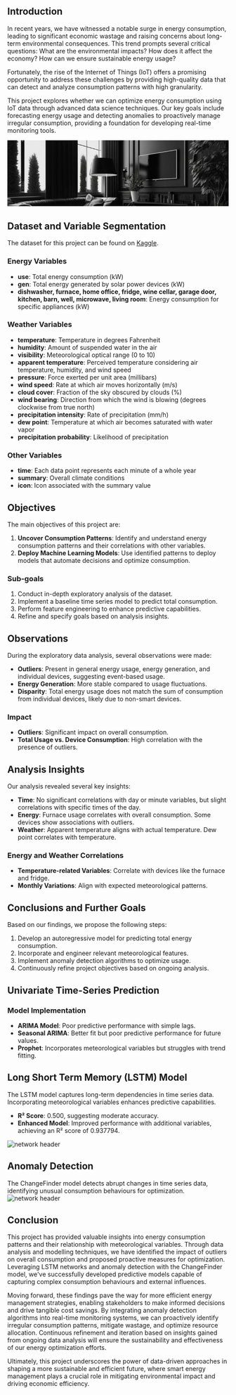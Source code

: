 ## Introduction
In recent years, we have witnessed a notable surge in energy consumption, leading to significant economic wastage and raising concerns about long-term environmental consequences. This trend prompts several critical questions: What are the environmental impacts? How does it affect the economy? How can we ensure sustainable energy usage?

Fortunately, the rise of the Internet of Things (IoT) offers a promising opportunity to address these challenges by providing high-quality data that can detect and analyze consumption patterns with high granularity.

This project explores whether we can optimize energy consumption using IoT data through advanced data science techniques. Our key goals include forecasting energy usage and detecting anomalies to proactively manage irregular consumption, providing a foundation for developing real-time monitoring tools.

![network header](assets/pr2_084C19A064DFE7EAE88C.jpg)
## Dataset and Variable Segmentation
The dataset for this project can be found on [Kaggle](https://www.kaggle.com/datasets/taranvee/smart-home-dataset-with-weather-information).

### Energy Variables
- **use**: Total energy consumption (kW)
- **gen**: Total energy generated by solar power devices (kW)
- **dishwasher, furnace, home office, fridge, wine cellar, garage door, kitchen, barn, well, microwave, living room**: Energy consumption for specific appliances (kW)

### Weather Variables
- **temperature**: Temperature in degrees Fahrenheit
- **humidity**: Amount of suspended water in the air
- **visibility**: Meteorological optical range (0 to 10)
- **apparent temperature**: Perceived temperature considering air temperature, humidity, and wind speed
- **pressure**: Force exerted per unit area (millibars)
- **wind speed**: Rate at which air moves horizontally (m/s)
- **cloud cover**: Fraction of the sky obscured by clouds (%)
- **wind bearing**: Direction from which the wind is blowing (degrees clockwise from true north)
- **precipitation intensity**: Rate of precipitation (mm/h)
- **dew point**: Temperature at which air becomes saturated with water vapor
- **precipitation probability**: Likelihood of precipitation

### Other Variables
- **time**: Each data point represents each minute of a whole year
- **summary**: Overall climate conditions
- **icon**: Icon associated with the summary value

## Objectives
The main objectives of this project are:

1. **Uncover Consumption Patterns**: Identify and understand energy consumption patterns and their correlations with other variables.
2. **Deploy Machine Learning Models**: Use identified patterns to deploy models that automate decisions and optimize consumption.

### Sub-goals
1. Conduct in-depth exploratory analysis of the dataset.
2. Implement a baseline time series model to predict total consumption.
3. Perform feature engineering to enhance predictive capabilities.
4. Refine and specify goals based on analysis insights.

## Observations
During the exploratory data analysis, several observations were made:

- **Outliers**: Present in general energy usage, energy generation, and individual devices, suggesting event-based usage.
- **Energy Generation**: More stable compared to usage fluctuations.
- **Disparity**: Total energy usage does not match the sum of consumption from individual devices, likely due to non-smart devices.

### Impact
- **Outliers**: Significant impact on overall consumption.
- **Total Usage vs. Device Consumption**: High correlation with the presence of outliers.

## Analysis Insights
Our analysis revealed several key insights:

- **Time**: No significant correlations with day or minute variables, but slight correlations with specific times of the day.
- **Energy**: Furnace usage correlates with overall consumption. Some devices show associations with outliers.
- **Weather**: Apparent temperature aligns with actual temperature. Dew point correlates with temperature.

### Energy and Weather Correlations
- **Temperature-related Variables**: Correlate with devices like the furnace and fridge.
- **Monthly Variations**: Align with expected meteorological patterns.

## Conclusions and Further Goals
Based on our findings, we propose the following steps:

1. Develop an autoregressive model for predicting total energy consumption.
2. Incorporate and engineer relevant meteorological features.
3. Implement anomaly detection algorithms to optimize usage.
4. Continuously refine project objectives based on ongoing analysis.

## Univariate Time-Series Prediction

### Model Implementation
- **ARIMA Model**: Poor predictive performance with simple lags.
- **Seasonal ARIMA**: Better fit but poor predictive performance for future values.
- **Prophet**: Incorporates meteorological variables but struggles with trend fitting.

## Long Short Term Memory (LSTM) Model
The LSTM model captures long-term dependencies in time series data. Incorporating meteorological variables enhances predictive capabilities.

- **R² Score**: 0.500, suggesting moderate accuracy.
- **Enhanced Model**: Improved performance with additional variables, achieving an R² score of 0.937794.

![network header](assets/LSTM\model.png)
## Anomaly Detection
The ChangeFinder model detects abrupt changes in time series data, identifying unusual consumption behaviours for optimization.
![network header](assets/LSTM\changefinder.png)
## Conclusion
This project has provided valuable insights into energy consumption patterns and their relationship with meteorological variables. Through data analysis and modelling techniques, we have identified the impact of outliers on overall consumption and proposed proactive measures for optimization. Leveraging LSTM networks and anomaly detection with the ChangeFinder model, we've successfully developed predictive models capable of capturing complex consumption behaviours and external influences.

Moving forward, these findings pave the way for more efficient energy management strategies, enabling stakeholders to make informed decisions and drive tangible cost savings. By integrating anomaly detection algorithms into real-time monitoring systems, we can proactively identify irregular consumption patterns, mitigate wastage, and optimize resource allocation. Continuous refinement and iteration based on insights gained from ongoing data analysis will ensure the sustainability and effectiveness of our energy optimization efforts.

Ultimately, this project underscores the power of data-driven approaches in shaping a more sustainable and efficient future, where smart energy management plays a crucial role in mitigating environmental impact and driving economic efficiency.

